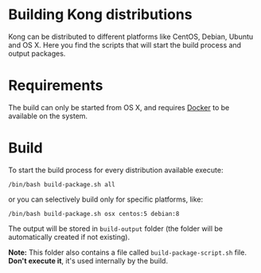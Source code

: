 # Building Kong distributions

Kong can be distributed to different platforms like CentOS, Debian, Ubuntu and OS X. Here you find the scripts that will start the build process and output packages.

# Requirements

The build can only be started from OS X, and requires [Docker](https://www.docker.com/) to be available on the system.

# Build

To start the build process for every distribution available execute:

```shell
/bin/bash build-package.sh all
```

or you can selectively build only for specific platforms, like:

```shell
/bin/bash build-package.sh osx centos:5 debian:8
```

The output will be stored in `build-output` folder (the folder will be automatically created if not existing).

**Note:** This folder also contains a file called `build-package-script.sh` file. **Don't execute it**, it's used internally by the build.